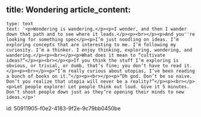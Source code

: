 title: Wondering
article_content:
  -
    type: text
    text: '<p>Wondering is wandering.</p><p>I wonder, and then I wander down that path and to see where it leads.</p><p><br></p><p>And you''re looking for something spec</p><p>I’m just noodling on ideas. I’m exploring concepts that are interesting to me. I’m following my curiosity. I’m a thinker. I enjoy thinking, exploring, wondering, and wandering.</p><p><br></p><p>What does it mean to “cultivate ideas?”</p><p><br></p><p>If you think the stuff I’m exploring is obvious, or trivial, or dumb, that’s fine; you don’t have to read it.</p><p><br></p><p>“I’m really curious about utopias, I’ve been reading a bunch of books on it.”</p><p><br></p><p>“Oh god. Don’t be so naive. Don’t you realize that utopia will never be a reality?”</p><p><br></p><p>Let people explore! Let people think out loud. Give it 5 minutes. Don’t shoot people down just as they’re opening their minds to new ideas.</p>'
id: 50911905-f0e2-4183-9f2e-9c79bb0450be
